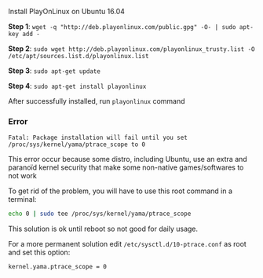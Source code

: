 Install PlayOnLinux on Ubuntu 16.04

**Step 1**: ``wget -q "http://deb.playonlinux.com/public.gpg" -O- | sudo apt-key add -``

**Step 2**: ``sudo wget http://deb.playonlinux.com/playonlinux_trusty.list -O /etc/apt/sources.list.d/playonlinux.list``

**Step 3**: ``sudo apt-get update``

**Step 4**: ``sudo apt-get install playonlinux``

After successfully installed, run ``playonlinux`` command

### Error

```
Fatal: Package installation will fail until you set /proc/sys/kernel/yama/ptrace_scope to 0
```

This error occur because some distro, including Ubuntu, use an extra and paranoïd kernel security that make some non-native games/softwares to not work

To get rid of the problem, you will have to use this root command in a terminal:

```sh
echo 0 | sudo tee /proc/sys/kernel/yama/ptrace_scope
```

This solution is ok until reboot so not good for daily usage.

For a more permanent solution edit ``/etc/sysctl.d/10-ptrace.conf`` as root and set this option:

```sh
kernel.yama.ptrace_scope = 0
```